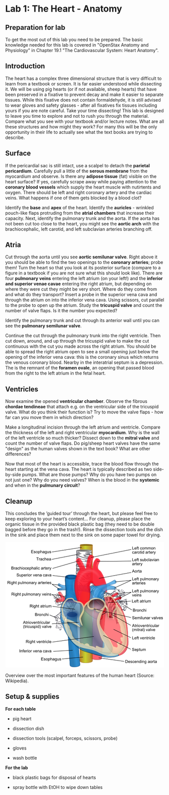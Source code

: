 # Lab 1: The Heart - Anatomy

## Preparation for lab

To get the most out of this lab you need to be prepared. The basic knowledge needed for this lab is covered in "OpenStax Anatomy and Physiology" in Chapter 19.1 "The Cardiovascular System: Heart Anatomy".

## Introduction

The heart has a complex three dimensional structure that is very difficult to learn from a textbook or screen. It is far easier understood while dissecting it. We will be using pig hearts (or if not available, sheep hearts) that have been preserved in a fixative to prevent decay and make it easier to separate tissues. While this fixative does not contain formaldehyde, it is still advised to wear gloves and safety glasses - after all fixatives fix tissues including yours if you are note careful. Take your time dissecting! This lab is designed to leave you time to explore and not to rush you through the material. Compare what you see with your textbook and/or lecture notes. What are all these structures and how might they work? For many this will be the only opportunity in their life to actually see what the text books are trying to describe.

## Surface

If the pericardial sac is still intact, use a scalpel to detach the **parietal pericardium**. Carefully pull a little of the **serous membrane** from the myocardium and observe. Is there any **adipose tissue** (fat) visible on the heart surface? If yes, carefully scrape away while paying attention to the **coronary blood vessels** which supply the heart muscle with nutirtents and oxygen. There should be left and right coronary artery and the cardiac veins. What happens if one of them gets blocked by a blood clot?

Identify the **base** and **apex** of the heart. Identify the **auricles** - wrinkled pouch-like flaps protruding from the **atrial chambers** that increase their capacity. Next, identify the pulmonary trunk and the aorta. If the aorta has not been cut too close to the heart, you might see the **aortic arch** with the brachiocephalic, left carotid, and left subclavian arteries branching off.

## Atria

Cut through the aorta until you see **aortic semilunar valve**. Right above it you should be able to find the two openings to the **coronary arteries**; probe them! Turn the heart so that you look at its posterior surface (compare to a figure in a textbook if you are not sure what this should look like). There are four **pulmonary veins** entering the left atrium (on your left!) and the **inferior and superior venae cavae** entering the right atrium, but depending on where they were cut they might be very short. Where do they come from and what do they transport? Insert a probe in the superior vena cava and through the atrium on into the inferior vena cava. Using scissors, cut parallel to the probe to open up the atrium. Study the **tricuspid valve** and count the number of valve flaps. Is it the number you expected?

Identify the pulmonary trunk and cut through its anterior wall until you can see the **pulmonary semilunar valve**.

Continue the cut through the pulmonary trunk into the right ventricle. Then cut down, around, and up through the tricuspid valve to make the cut continuous with the cut you made across the right atrium. You should be able to spread the right atrium open to see a small opening just below the opening of the inferior vena cava: this is the coronary sinus which returns the venous coronary blood. Nearby in the interatrial septum is a depression. The is the remnant of the **foramen ovale**, an opening that passed blood from the right to the left atrium in the fetal heart.

## Ventricles

Now examine the opened **ventricular chamber**. Observe the fibrous **chordae tendineae** that attach e.g. on the ventricular side of the tricuspid valve. What do you think their function is? Try to move the valve flaps - how far can you move them in which direction?

Make a longitudinal incision through the left atrium and ventricle. Compare the thickness of the left and right ventricular **myocardium**. Why is the wall of the left ventricle so much thicker? Dissect down to the **mitral valve** and count the number of valve flaps. Do pig/sheep heart valves have the same "design" as the human valves shown in the text book? What are other differences?

Now that most of the heart is accessible, trace the blood flow through the heart starting at the vena cava. The heart is typically described as two side-by-side pumps. What are those pumps? Why do you have two pumps on not just one? Why do you need valves? When is the blood in the **systemic** and when in the **pulmunary circuit**?

## Cleanup

This concludes the ’guided tour’ through the heart, but please feel free to keep exploring to your heart’s content... For cleanup, please place the organic tissue in the provided black plastic bag (they need to be double bagged before they go in the trash!). Rinse the dissection tools and the dish in the sink and place them next to the sink on some paper towel for drying.

![](.\figures\heart_1.png)

Overview over the most important features of the human heart (Source: Wikipedia).

## Setup & supplies

**For each table**

- pig heart

- dissection dish

- dissection tools (scalpel, forceps, scissors, probe)

- gloves

- wash bottle


**For the lab**

- black plastic bags for disposal of hearts

- spray bottle with EtOH to wipe down tables
